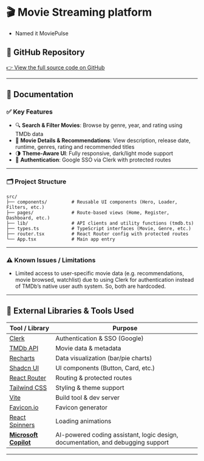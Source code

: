 # 🎬 Movie Streaming platform
- Named it MoviePulse

## 🔗 GitHub Repository

[👉 View the full source code on GitHub](https://github.com/F4R105/movie-streaming-platform)

---

## 📘 Documentation

### ✅ Key Features

- 🔍 **Search & Filter Movies**: Browse by genre, year, and rating using TMDb data
- 🎥 **Movie Details & Recommendations**: View description, release date, runtime, genres, rating and recommended titles
- 🌗 **Theme-Aware UI**: Fully responsive, dark/light mode support
- 🔐 **Authentication**: Google SSO via Clerk with protected routes

---

### 🗂️ Project Structure

```
src/
├── components/         # Reusable UI components (Hero, Loader, Filters, etc.)
├── pages/              # Route-based views (Home, Register, Dashboard, etc.)
├── lib/                # API clients and utility functions (tmdb.ts)
├── types.ts            # TypeScript interfaces (Movie, Genre, etc.)
├── router.tsx          # React Router config with protected routes
└── App.tsx             # Main app entry
```

---

### ⚠️ Known Issues / Limitations

- Limited access to user-specific movie data (e.g. recommendations, movie browsed, watchlist) due to using Clerk for authentication instead of TMDb’s native user auth system. So, both are hardcoded.

---

## 🧰 External Libraries & Tools Used

| Tool / Library         | Purpose                                  |
|------------------------|------------------------------------------|
| [Clerk](https://clerk.dev)             | Authentication & SSO (Google)         |
| [TMDb API](https://www.themoviedb.org/documentation/api) | Movie data & metadata                |
| [Recharts](https://recharts.org)       | Data visualization (bar/pie charts)   |
| [Shadcn UI](https://ui.shadcn.com)     | UI components (Button, Card, etc.)    |
| [React Router](https://reactrouter.com) | Routing & protected routes            |
| [Tailwind CSS](https://tailwindcss.com) | Styling & theme support               |
| [Vite](https://vitejs.dev)             | Build tool & dev server               |
| [Favicon.io](https://favicon.io)       | Favicon generator                     |
| [React Spinners](https://www.davidhu.io/react-spinners/) | Loading animations                    |
| **[Microsoft Copilot](https://copilot.microsoft.com)** | AI-powered coding assistant, logic design, documentation, and debugging support |

---